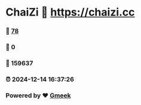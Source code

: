 # ChaiZi :link: https://chaizi.cc 
### :page_facing_up: [78](https://chaizi.cc/tag.html) 
### :speech_balloon: 0 
### :hibiscus: 159637 
### :alarm_clock: 2024-12-14 16:37:26 
### Powered by :heart: [Gmeek](https://github.com/Meekdai/Gmeek)
